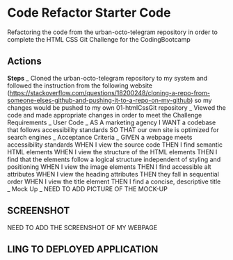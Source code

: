 # Code Refactor Starter Code

Refactoring the code from the urban-octo-telegram repository in order to complete the HTML CSS Git Challenge for the CodingBootcamp

## Actions

**Steps**
_ Cloned the urban-octo-telegram repository to my system and followed the instruction from the following website (https://stackoverflow.com/questions/18200248/cloning-a-repo-from-someone-elses-github-and-pushing-it-to-a-repo-on-my-github) so my changes would be pushed to my own 01-htmlCssGit repository
_ Viewed the code and made appropriate changes in order to meet the Challenge Requirements
_ User Code
_ AS A marketing agency
I WANT a codebase that follows accessibility standards
SO THAT our own site is optimized for search engines
_ Acceptance Criteria
_ GIVEN a webpage meets accessibility standards
WHEN I view the source code
THEN I find semantic HTML elements
WHEN I view the structure of the HTML elements
THEN I find that the elements follow a logical structure independent of styling and positioning
WHEN I view the image elements
THEN I find accessible alt attributes
WHEN I view the heading attributes
THEN they fall in sequential order
WHEN I view the title element
THEN I find a concise, descriptive title  
 _ Mock Up
_ NEED TO ADD PICTURE OF THE MOCK-UP

## SCREENSHOT

NEED TO ADD THE SCREENSHOT OF MY WEBPAGE

## LING TO DEPLOYED APPLICATION
